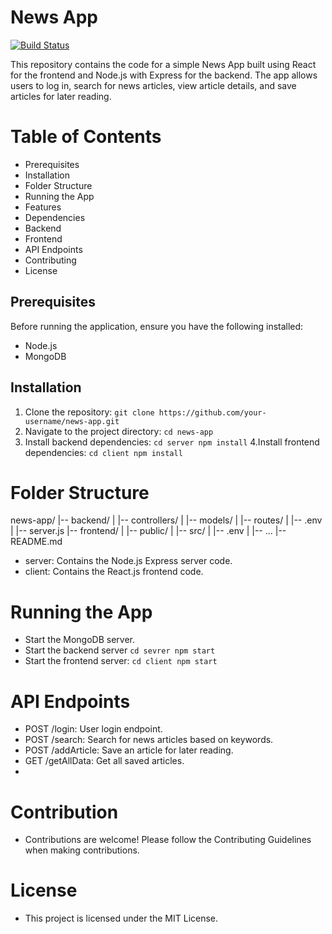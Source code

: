 # News App

[![Build Status](https://travis-ci.org/joemccann/dillinger.svg?branch=master)](https://travis-ci.org/joemccann/dillinger)

This repository contains the code for a simple News App built using React for the frontend and Node.js with Express for the backend. The app allows users to log in, search for news articles, view article details, and save articles for later reading.

# Table of Contents

- Prerequisites
- Installation
- Folder Structure
- Running the App
- Features
- Dependencies
- Backend
- Frontend
- API Endpoints
- Contributing
- License

## Prerequisites

Before running the application, ensure you have the following installed:

- Node.js
- MongoDB

## Installation

1. Clone the repository:
   `git clone https://github.com/your-username/news-app.git
`
2. Navigate to the project directory:
   `cd news-app`
3. Install backend dependencies:
   `cd server
npm install`
   4.Install frontend dependencies:
   `cd client
npm install`

# Folder Structure

news-app/
|-- backend/
| |-- controllers/
| |-- models/
| |-- routes/
| |-- .env
| |-- server.js
|-- frontend/
| |-- public/
| |-- src/
| |-- .env
| |-- ...
|-- README.md

- server: Contains the Node.js Express server code.
- client: Contains the React.js frontend code.

# Running the App

- Start the MongoDB server.
- Start the backend server
  `cd sevrer
npm start`
- Start the frontend server:
  `cd client
npm start`

# API Endpoints

- POST /login: User login endpoint.
- POST /search: Search for news articles based on keywords.
- POST /addArticle: Save an article for later reading.
- GET /getAllData: Get all saved articles.
-

# Contribution

- Contributions are welcome! Please follow the Contributing Guidelines when making contributions.

# License

- This project is licensed under the MIT License.
